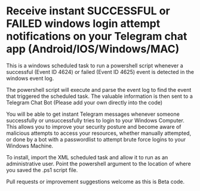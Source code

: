 # Receive instant SUCCESSFUL or FAILED windows login attempt notifications on your Telegram chat app (Android/IOS/Windows/MAC)  

This is a windows scheduled task to run a powershell script whenever a successful (Event ID 4624) or failed (Event ID 4625) event is detected in the windows event log.

The powershell script will execute and parse the event log to find the event that triggered the scheduled task.
The valuable information is then sent to a Telegram Chat Bot (Please add your own directly into the code)

You will be able to get instant Telegram messages whenever someone successfully or unsuccessfully tries to login to your Windows Computer. This allows you to improve your security posture and become aware of malicious attempts to access your resources, whether manually attempted, or done by a bot with a passwordlist to attempt brute force logins to your Windows Machine.

To install, import the XML scheduled task and allow it to run as an administrative user. Point the powershell argument to the location of where you saved the .ps1 script file.

Pull requests or improvement suggestions welcome as this is Beta code.
